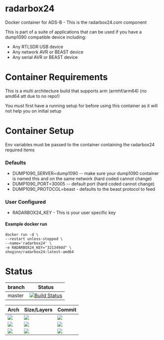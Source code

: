 # radarbox24
Docker container for ADS-B - This is the radarbox24.com component

This is part of a suite of applications that can be used if you have a dump1090 compatible device including:
* Any RTLSDR USB device
* Any network AVR or BEAST device
* Any serial AVR or BEAST device

# Container Requirements

This is a multi architecture build that supports arm (armhf/arm64) (no amd64 att due to no repo!)

You must first have a running setup for before using this container as it will not help you on initial setup

# Container Setup

Env variables must be passed to the container containing the radarbox24 required items

### Defaults
* DUMP1090_SERVER=dump1090 -- make sure your dump1090 container is named this and on the same network (hard coded cannot change)
* DUMP1090_PORT=30005 -- default port (hard coded cannot change)
* DUMP1090_PROTOCOL=beast - defaults to the beast protocol to feed


### User Configured
* RADARBOX24_KEY - This is your user specific key

#### Example docker run

```
docker run -d \
--restart unless-stopped \
--name='radarbox24' \
-e RADARBOX24_KEY="321349dd" \
shoginn/radarbox24:latest-amd64

```
# Status
| branch | Status |
|--------|--------|
| master | [![Build Status](https://travis-ci.org/ShoGinn/radarbox24.svg?branch=master)](https://travis-ci.org/ShoGinn/radarbox24) |

| Arch | Size/Layers | Commit |
|------|-------------|--------|
[![](https://images.microbadger.com/badges/version/shoginn/radarbox24:latest-arm.svg)](https://microbadger.com/images/shoginn/radarbox24:latest-arm "Get your own version badge on microbadger.com") | [![](https://images.microbadger.com/badges/image/shoginn/radarbox24:latest-arm.svg)](https://microbadger.com/images/shoginn/radarbox24:latest-arm "Get your own image badge on microbadger.com") | [![](https://images.microbadger.com/badges/commit/shoginn/radarbox24:latest-arm.svg)](https://microbadger.com/images/shoginn/radarbox24:latest-arm "Get your own commit badge on microbadger.com")
[![](https://images.microbadger.com/badges/version/shoginn/radarbox24:latest-arm64.svg)](https://microbadger.com/images/shoginn/radarbox24:latest-arm64 "Get your own version badge on microbadger.com") | [![](https://images.microbadger.com/badges/image/shoginn/radarbox24:latest-arm64.svg)](https://microbadger.com/images/shoginn/radarbox24:latest-arm64 "Get your own image badge on microbadger.com") | [![](https://images.microbadger.com/badges/commit/shoginn/radarbox24:latest-arm64.svg)](https://microbadger.com/images/shoginn/radarbox24:latest-arm64 "Get your own commit badge on microbadger.com")
[![](https://images.microbadger.com/badges/version/shoginn/radarbox24:latest-amd64.svg)](https://microbadger.com/images/shoginn/radarbox24:latest-amd64 "Get your own version badge on microbadger.com") | [![](https://images.microbadger.com/badges/image/shoginn/radarbox24:latest-amd64.svg)](https://microbadger.com/images/shoginn/radarbox24:latest-amd64 "Get your own image badge on microbadger.com") | [![](https://images.microbadger.com/badges/commit/shoginn/radarbox24:latest-amd64.svg)](https://microbadger.com/images/shoginn/radarbox24:latest-amd64 "Get your own commit badge on microbadger.com")

